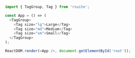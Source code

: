 <!--start-code-->

```js
import { TagGroup, Tag } from 'rsuite';

const App = () => (
  <TagGroup>
    <Tag size="lg">Large</Tag>
    <Tag size="md">Medium</Tag>
    <Tag size="sm">Small</Tag>
  </TagGroup>
);

ReactDOM.render(<App />, document.getElementById('root'));
```

<!--end-code-->
